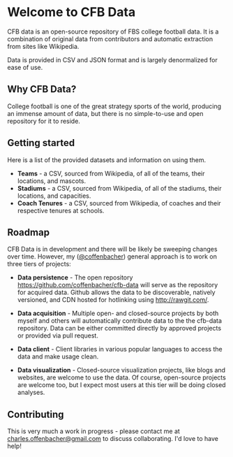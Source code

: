 # Welcome to CFB Data

CFB data is an open-source repository of FBS college football data. It is a combination of original data from contributors and automatic extraction from sites like Wikipedia.

Data is provided in CSV and JSON format and is largely denormalized for ease of use.

## Why CFB Data?
College football is one of the great strategy sports of the world, producing an immense amount of data, but there is no simple-to-use and open repository for it to reside.

## Getting started

Here is a list of the provided datasets and information on using them.

* **Teams** - a CSV, sourced from Wikipedia, of all of the teams, their locations, and mascots.
* **Stadiums** - a CSV, sourced from Wikipedia, of all of the stadiums, their locations, and capacities.
* **Coach Tenures** - a CSV, sourced from Wikipedia, of coaches and their respective tenures at schools.

## Roadmap

CFB Data is in development and there will be likely be sweeping changes over time. However, my (<a href="https://github.com/coffenbacher/">@coffenbacher</a>) general approach is to work on three tiers of projects:

* **Data persistence** - The open repository <a href="https://github.com/coffenbacher/cfb-data">https://github.com/coffenbacher/cfb-data</a>  will serve as the repository for acquired data. Github allows the data to be discoverable, natively versioned, and CDN hosted for hotlinking using <a href="http://rawgit.com/">http://rawgit.com/</a>.

* **Data acquisition** - Multiple open- and closed-source projects by both myself and others will automatically contribute data to the the cfb-data repository. Data can be either committed directly by approved projects or provided via pull request.

* **Data client** - Client libraries in various popular languages to access the data and make usage clean.

* **Data visualization** - Closed-source visualization projects, like blogs and websites, are welcome to use the data. Of course, open-source projects are welcome too, but I expect most users at this tier will be doing closed analyses.

## Contributing

This is very much a work in progress - please contact me at <a href="mailto:charles.offenbacher@gmail.com">charles.offenbacher@gmail.com</a> to discuss collaborating. I'd love to have help!